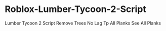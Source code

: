 # Roblox-Lumber-Tycoon-2-Script
Lumber Tycoon 2 Script Remove Trees No Lag Tp All Planks See All Planks
